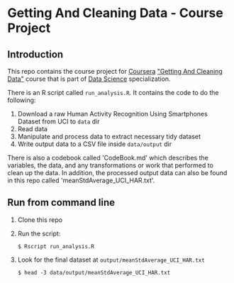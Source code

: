 # Getting And Cleaning Data - Course Project

## Introduction

This repo contains the course project for [Coursera](https://www.coursera.org) ["Getting And Cleaning Data"](https://class.coursera.org/getdata-002) course that is part of [Data Science](https://www.coursera.org/specialization/jhudatascience/1?utm_medium=listingPage) specialization.

There is an R script called `run_analysis.R`. It contains the code to do the following:

1. Download a raw Human Activity Recognition Using Smartphones Dataset from UCI to `data` dir
2. Read data
3. Manipulate and process data to extract necessary tidy dataset
4. Write output data to a CSV file inside `data/output` dir

There is also a codebook called 'CodeBook.md' which describes the variables, the data, and any transformations or work that performed to clean up the data. In addition, the processed output data can also be found in this repo called 'meanStdAverage_UCI_HAR.txt'.

## Run from command line

1. Clone this repo
2. Run the script:

       $ Rscript run_analysis.R

3. Look for the final dataset at `output/meanStdAverage_UCI_HAR.txt`

	   $ head -3 data/output/meanStdAverage_UCI_HAR.txt